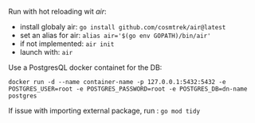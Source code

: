 Run with hot reloading wit *air*:
- install globaly air: `go install github.com/cosmtrek/air@latest`
- set an alias for air: `alias air='$(go env GOPATH)/bin/air'`
- if not implemented: `air init`
- launch with: `air`


Use a PostgresQL docker containet for the DB:

```docker run -d --name container-name -p 127.0.0.1:5432:5432 -e POSTGRES_USER=root -e POSTGRES_PASSWORD=root -e POSTGRES_DB=dn-name postgres```

If issue with importing external package, run : `go mod tidy`

